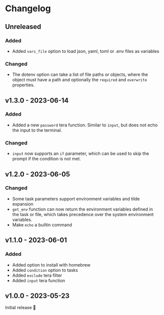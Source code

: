 # Changelog

## Unreleased

### Added
- Added `vars_file` option to load json, yaml, toml or .env files as variables

### Changed
- The dotenv option can take a list of file paths or objects, where the object must have a path
and optionally the `required` and `overwrite` properties.

## v1.3.0 - 2023-06-14

### Added
- Added a new `password` tera function. Similar to `input`, but does not echo the input to the
terminal.

### Changed
- `input` now supports an `if` parameter, which can be used to skip the prompt if the condition is
not met.

## v1.2.0 - 2023-06-05

### Changed
- Some task parameters support environment variables and tilde expansion
- `get_env` function can now return the environment variables defined in the task or file, which
takes precedence over the system environment variables.
- Make `echo` a builtin command

## v1.1.0 - 2023-06-01

### Added
- Added option to install with homebrew
- Added `condition` option to tasks
- Added `exclude` tera filter
- Added `input` tera function

## v1.0.0 - 2023-05-23

Initial release 🚀
